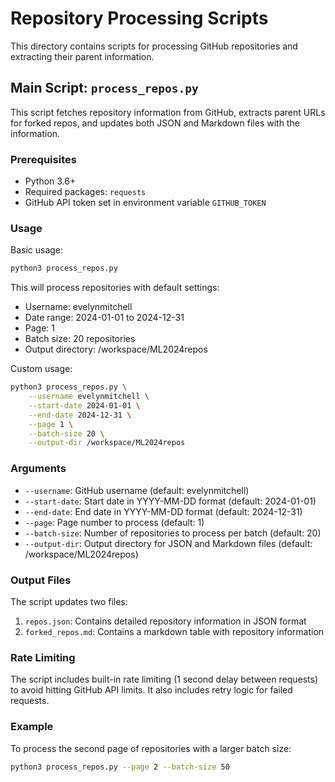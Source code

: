 # Repository Processing Scripts

This directory contains scripts for processing GitHub repositories and extracting their parent information.

## Main Script: `process_repos.py`

This script fetches repository information from GitHub, extracts parent URLs for forked repos, and updates both JSON and Markdown files with the information.

### Prerequisites

- Python 3.6+
- Required packages: `requests`
- GitHub API token set in environment variable `GITHUB_TOKEN`

### Usage

Basic usage:
```bash
python3 process_repos.py
```

This will process repositories with default settings:
- Username: evelynmitchell
- Date range: 2024-01-01 to 2024-12-31
- Page: 1
- Batch size: 20 repositories
- Output directory: /workspace/ML2024repos

Custom usage:
```bash
python3 process_repos.py \
    --username evelynmitchell \
    --start-date 2024-01-01 \
    --end-date 2024-12-31 \
    --page 1 \
    --batch-size 20 \
    --output-dir /workspace/ML2024repos
```

### Arguments

- `--username`: GitHub username (default: evelynmitchell)
- `--start-date`: Start date in YYYY-MM-DD format (default: 2024-01-01)
- `--end-date`: End date in YYYY-MM-DD format (default: 2024-12-31)
- `--page`: Page number to process (default: 1)
- `--batch-size`: Number of repositories to process per batch (default: 20)
- `--output-dir`: Output directory for JSON and Markdown files (default: /workspace/ML2024repos)

### Output Files

The script updates two files:
1. `repos.json`: Contains detailed repository information in JSON format
2. `forked_repos.md`: Contains a markdown table with repository information

### Rate Limiting

The script includes built-in rate limiting (1 second delay between requests) to avoid hitting GitHub API limits. It also includes retry logic for failed requests.

### Example

To process the second page of repositories with a larger batch size:
```bash
python3 process_repos.py --page 2 --batch-size 50
```